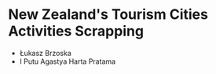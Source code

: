 # New Zealand's Tourism Cities Activities Scrapping

* Łukasz Brzoska 
* I Putu Agastya Harta Pratama

